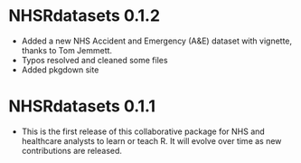 # NHSRdatasets 0.1.2

- Added a new NHS Accident and Emergency (A&E) dataset with vignette, thanks to Tom Jemmett.
- Typos resolved and cleaned some files
- Added pkgdown site


# NHSRdatasets 0.1.1

- This is the first release of this collaborative package for NHS and healthcare analysts to learn or teach R.
It will evolve over time as new contributions are released.
